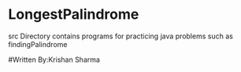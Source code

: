 # LongestPalindrome
src Directory contains programs for practicing java problems such as findingPalindrome 


#Written By:Krishan Sharma

